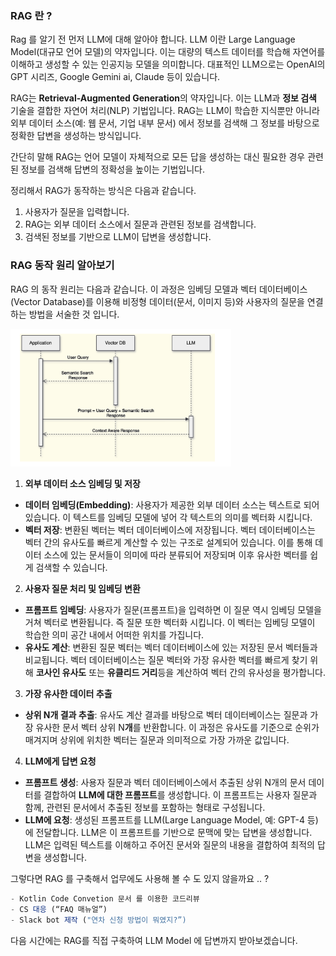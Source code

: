 ### RAG 란 ?

Rag 를 알기 전 먼저 LLM에 대해 알아야 합니다. LLM 이란 Large Language Model(대규모 언어 모델)의 약자입니다.  이는 대량의 텍스트 데이터를 학습해 자연어를 이해하고 생성할 수 있는 인공지능 모델을 의미합니다. 대표적인 LLM으로는 OpenAI의 GPT 시리즈, Google Gemini ai, Claude 등이 있습니다. 

RAG는 **Retrieval-Augmented Generation**의 약자입니다. 이는 LLM과 **정보 검색** 기술을 결합한 자연어 처리(NLP) 기법입니다. RAG는 LLM이 학습한 지식뿐만 아니라 외부 데이터 소스(예: 웹 문서, 기업 내부 문서) 에서 정보를 검색해 그 정보를 바탕으로 정확한 답변을 생성하는 방식입니다.

간단히 말해 RAG는 언어 모델이 자체적으로 모든 답을 생성하는 대신 필요한 경우 관련된 정보를 검색해 답변의 정확성을 높이는 기법입니다.

정리해서 RAG가 동작하는 방식은 다음과 같습니다. 

1. 사용자가 질문을 입력합니다.
2. RAG는 외부 데이터 소스에서 질문과 관련된 정보를 검색합니다.
3. 검색된 정보를 기반으로 LLM이 답변을 생성합니다.

### RAG 동작 원리 알아보기

RAG 의 동작 원리는 다음과 같습니다. 이 과정은 임베딩 모델과 벡터 데이터베이스(Vector Database)를 이용해 비정형 데이터(문서, 이미지 등)와 사용자의 질문을 연결하는 방법을 서술한 것 입니다. 

<img src="../image/RAG.png" width="70%" height="30%" title="px(픽셀) 크기 설정" alt="RAG"></img>

1. **외부 데이터 소스 임베딩 및 저장**

- **데이터 임베딩(Embedding)**: 사용자가 제공한 외부 데이터 소스는 텍스트로 되어 있습니다. 이 텍스트를 임베딩 모델에 넣어 각 텍스트의 의미를 벡터화 시킵니다.
- **벡터 저장**: 변환된 벡터는 벡터 데이터베이스에 저장됩니다. 벡터 데이터베이스는 벡터 간의 유사도를 빠르게 계산할 수 있는 구조로 설계되어 있습니다. 이를 통해 데이터 소스에 있는 문서들이 의미에 따라 분류되어 저장되며 이후 유사한 벡터를 쉽게 검색할 수 있습니다.

2. **사용자 질문 처리 및 임베딩 변환**

- **프롬프트 임베딩**: 사용자가 질문(프롬프트)을 입력하면 이 질문 역시 임베딩 모델을 거쳐 벡터로 변환됩니다. 즉 질문 또한 벡터화 시킵니다. 이 벡터는 임베딩 모델이 학습한 의미 공간 내에서 어떠한 위치를 가집니다.
- **유사도 계산**: 변환된 질문 벡터는 벡터 데이터베이스에 있는 저장된 문서 벡터들과 비교됩니다. 벡터 데이터베이스는 질문 벡터와 가장 유사한 벡터를 빠르게 찾기 위해 **코사인 유사도** 또는 **유클리드 거리**등을 계산하여 벡터 간의 유사성을 평가합니다.

3. **가장 유사한 데이터 추출**

- **상위 N개 결과 추출**: 유사도 계산 결과를 바탕으로 벡터 데이터베이스는 질문과 가장 유사한 문서 벡터 상위 N**개**를 반환합니다. 이 과정은 유사도를 기준으로 순위가 매겨지며 상위에 위치한 벡터는 질문과 의미적으로 가장 가까운 값입니다.

4. **LLM에게 답변 요청**

- **프롬프트 생성**: 사용자 질문과 벡터 데이터베이스에서 추출된 상위 N개의 문서 데이터를 결합하여 **LLM에 대한 프롬프트**를 생성합니다. 이 프롬프트는 사용자 질문과 함께, 관련된 문서에서 추출된 정보를 포함하는 형태로 구성됩니다.
- **LLM에 요청**: 생성된 프롬프트를 LLM(Large Language Model, 예: GPT-4 등)에 전달합니다. LLM은 이 프롬프트를 기반으로 문맥에 맞는 답변을 생성합니다. LLM은 입력된 텍스트를 이해하고 주어진 문서와 질문의 내용을 결합하여 최적의 답변을 생성합니다.

그렇다면 RAG 를 구축해서 업무에도 사용해 볼 수 도 있지 않을까요 .. ? 

```jsx
- Kotlin Code Convetion 문서 를 이용한 코드리뷰
- CS 대응 (“FAQ 매뉴얼”)
- Slack bot 제작 ("연차 신청 방법이 뭐였지?”)
```
다음 시간에는 RAG를 직접 구축하여 LLM Model 에 답변까지 받아보겠습니다.